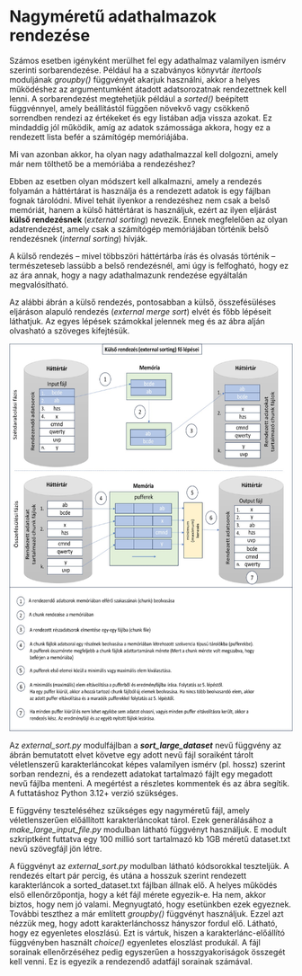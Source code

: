 # Nagyméretű adathalmazok rendezése

Számos esetben igényként merülhet fel egy adathalmaz valamilyen ismérv szerinti sorbarendezése. Például ha a szabványos könyvtár *itertools* moduljának *groupby()* függvényét akarjuk használni, akkor a helyes működéshez az argumentumként átadott adatsorozatnak rendezettnek kell lenni. A sorbarendezést megtehetjük például a *sorted()* beépített függvénnyel, amely beállítástól függően növekvő vagy csökkenő sorrendben rendezi az értékeket és egy listában adja vissza azokat. Ez mindaddig jól működik, amíg az adatok számossága akkora, hogy ez a rendezett lista befér a számítógép memóriájába. 

Mi van azonban akkor, ha olyan nagy adathalmazzal kell dolgozni, amely már nem tölthető be a memóriába a rendezéshez?

Ebben az esetben olyan módszert kell alkalmazni, amely a rendezés folyamán a háttértárat is használja és a rendezett adatok is egy fájlban fognak tárolódni. Mivel tehát ilyenkor a rendezéshez nem csak a belső memóriát, hanem a külső háttértárat is használjuk, ezért az ilyen eljárást **külső rendezésnek** (*external sorting*) nevezik. Ennek megfelelően az olyan adatrendezést, amely csak a számítógép memóriájában történik belső rendezésnek (*internal sorting*) hívják.

A külső rendezés – mivel többszöri háttértárba írás és olvasás történik – természeteseb lassúbb a belső rendezésnél, ami úgy is felfogható, hogy ez az ára annak, hogy a nagy adathalmazunk rendezése egyáltalán megvalósítható.

Az alábbi ábrán a külső rendezés, pontosabban a külső, összefésüléses eljáráson alapuló rendezés (*external merge sort*) elvét és főbb lépéseit láthatjuk. Az egyes lépések számokkal jelennek meg és az ábra alján olvasható a szöveges kifejtésük.

<img src="https://github.com/pythontudasepites/external_sorting/blob/main/external_merge_sort_diagram.jpg" width="600" height="690">

Az *external_sort.py* modulfájlban a ***sort_large_dataset*** nevű függvény az ábrán bemutatott elvet követve egy adott nevű fájl soraiként tárolt véletlenszerű karakterláncokat képes valamilyen ismérv (pl. hossz) szerint sorban rendezni, és a rendezett adatokat tartalmazó fájlt egy megadott nevű fájlba menteni. A megértést a részletes kommentek és az ábra segítik. A futtatáshoz Python 3.12+ verzió szükséges.

E függvény teszteléséhez szükséges egy nagyméretű fájl, amely véletlenszerűen előállított karakterláncokat tárol. Ezek generálásához a *make_large_input_file.py* modulban látható függvényt használjuk. E modult szkriptként futtatva egy 100 millió sort tartalmazó kb 1GB méretű dataset.txt nevű szövegfájl jön létre.

A függvényt az *external_sort.py* modulban látható kódsorokkal teszteljük. A rendezés eltart pár percig, és utána a hosszuk szerint rendezett karakterláncok a sorted_dataset.txt fájlban állnak elő. A helyes működés első ellenőrzőpontja, hogy a két fájl mérete egyezik-e. Ha nem, akkor biztos, hogy nem jó valami. Megnyugtató, hogy esetünkben ezek egyeznek. További teszthez a már említett *groupby()* függvényt használjuk. Ezzel azt nézzük meg, hogy adott karakterlánchossz hányszor fordul elő. Látható, hogy ez egyenletes eloszlású. Ezt is vártuk, hiszen a karakterlánc-előállító függvényben használt *choice()* egyenletes eloszlást produkál. A fájl sorainak ellenőrzéséhez pedig egyszerűen a hosszgyakoriságok összegét kell venni. Ez is egyezik a rendezendő adatfájl sorainak számával.
